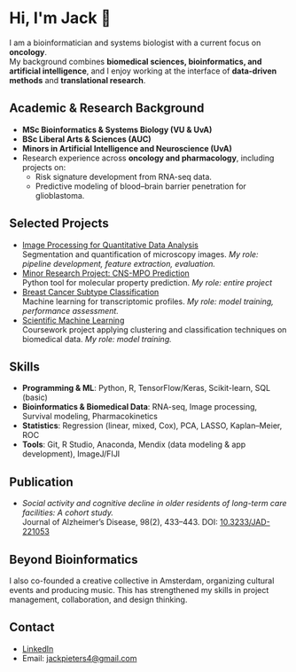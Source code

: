 # Hi, I'm Jack 👋

I am a bioinformatician and systems biologist with a current focus on **oncology**.  
My background combines **biomedical sciences, bioinformatics, and artificial intelligence**, and I enjoy working at the interface of **data-driven methods** and **translational research**.

## Academic & Research Background
- **MSc Bioinformatics & Systems Biology (VU & UvA)**  
- **BSc Liberal Arts & Sciences (AUC)**
- **Minors in Artificial Intelligence and Neuroscience (UvA)** 
- Research experience across **oncology and pharmacology**, including projects on:  
  - Risk signature development from RNA-seq data.  
  - Predictive modeling of blood–brain barrier penetration for glioblastoma.

## Selected Projects
- [Image Processing for Quantitative Data Analysis](https://github.com/jackpieters4/Image-Processing-Quantitative-Data-Analysis)  
  Segmentation and quantification of microscopy images. *My role: pipeline development, feature extraction, evaluation.*
- [Minor Research Project: CNS-MPO Prediction](https://github.com/jackpieters4/minor_research_project_BSB)  
  Python tool for molecular property prediction. *My role: entire project*
- [Breast Cancer Subtype Classification](https://github.com/jackpieters4/Bioinformatics-For-Translational-Medicine)  
  Machine learning for transcriptomic profiles. *My role: model training, performance assessment.*
- [Scientific Machine Learning](https://github.com/jackpieters4/Scientific-Machine-Learning)  
  Coursework project applying clustering and classification techniques on biomedical data. *My role: model training.*

## Skills
- **Programming & ML**: Python, R, TensorFlow/Keras, Scikit-learn, SQL (basic)  
- **Bioinformatics & Biomedical Data**: RNA-seq, Image processing, Survival modeling, Pharmacokinetics  
- **Statistics**: Regression (linear, mixed, Cox), PCA, LASSO, Kaplan–Meier, ROC  
- **Tools**: Git, R Studio, Anaconda, Mendix (data modeling & app development), ImageJ/FIJI  

## Publication
- *Social activity and cognitive decline in older residents of long-term care facilities: A cohort study.*  
  Journal of Alzheimer’s Disease, 98(2), 433–443. DOI: [10.3233/JAD-221053](https://doi.org/10.3233/JAD-221053)

## Beyond Bioinformatics
I also co-founded a creative collective in Amsterdam, organizing cultural events and producing music. This has strengthened my skills in project management, collaboration, and design thinking.

## Contact
- [LinkedIn](https://www.linkedin.com/in/jack-pieters-7b3a2b1a0)  
- Email: jackpieters4@gmail.com
